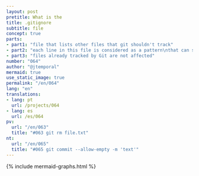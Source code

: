 ```yaml
---
layout: post
pretitle: What is the
title: .gitignore
subtitle: file
concept: true
parts:
- part1: "file that lists other files that git shouldn't track"
- part2: "each line in this file is considered as a pattern\nthat can specify one or multiple files"
- part3: "files already tracked by Git are not affected"
number: "064"
author: "@jtemporal"
mermaid: true
use_static_image: true
permalink: "/en/064"
lang: "en"
translations:
- lang: pt
  url: /projects/064
- lang: es
  url: /es/064   
pv:
  url: "/en/063"
  title: "#063 git rm file.txt"
nt:
  url: "/en/065"
  title: "#065 git commit --allow-empty -m 'text'"
---
```


{% include mermaid-graphs.html %}
